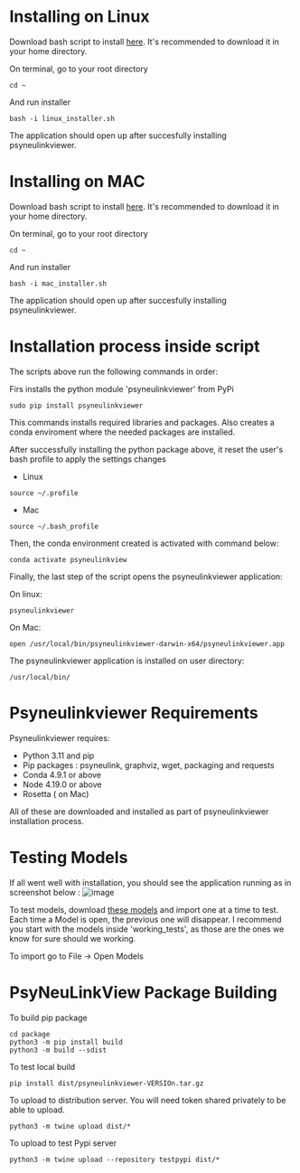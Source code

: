 # Installing on Linux

Download bash script to install [here](https://raw.githubusercontent.com/MetaCell/PsyNeuLinkView/feature/PSYNEU-140/package/linux_installer.sh).
It's recommended to download it in your home directory. 

On terminal, go to your root directory
```
cd ~
```

And run installer 
```
bash -i linux_installer.sh
```

The application should open up after succesfully installing psyneulinkviewer.

# Installing on MAC

Download bash script to install [here](https://raw.githubusercontent.com/MetaCell/PsyNeuLinkView/feature/PSYNEU-140/package/mac_installer.sh).
It's recommended to download it in your home directory. 

On terminal, go to your root directory
```
cd ~
```

And run installer 
```
bash -i mac_installer.sh
```

The application should open up after succesfully installing psyneulinkviewer.


# Installation process inside script

The scripts above run the following commands in order:

Firs installs the python module 'psyneulinkviewer' from PyPi
```
sudo pip install psyneulinkviewer
```
This commands installs required libraries and packages. Also creates a conda enviroment where the needed packages are installed.

After successfully installing the python package above, it reset the user's bash profile to apply the settings changes 
- Linux
```
source ~/.profile  
```

- Mac 
```
source ~/.bash_profile  
```

Then, the conda environment created is activated with command below:
```
conda activate psyneulinkview
```

Finally, the last step of the script opens the psyneulinkviewer application:

On linux:
```
psyneulinkviewer
```

On Mac:
```
open /usr/local/bin/psyneulinkviewer-darwin-x64/psyneulinkviewer.app
```

The psyneulinkviewer application is installed on user directory:
```
/usr/local/bin/
```

# Psyneulinkviewer Requirements

Psyneulinkviewer requires:

- Python 3.11 and pip
- Pip packages : psyneulink, graphviz, wget, packaging and requests
- Conda 4.9.1 or above
- Node 4.19.0 or above
- Rosetta ( on Mac)

All of these are downloaded and installed as part of psyneulinkviewer installation process.

# Testing Models

If all went well with installation, you should see the application running as in screenshot below :
![image](https://github.com/user-attachments/assets/ec84044c-287a-4e39-bdf7-aa27cdc486f9)

To test models, download [these models](https://github.com/MetaCell/PsyNeuLinkView/tree/feature/PSYNEU-140/test_models) and import one at a time to test. Each time a Model is open, the previous one will disappear. I recommend you start with the models inside 'working_tests', as those are the ones we know for sure should we working.

To import go to File -> Open Models 

# PsyNeuLinkView Package Building

To build pip package
```
cd package
python3 -m pip install build
python3 -m build --sdist
```

To test local build
```
pip install dist/psyneulinkviewer-VERSIOn.tar.gz
```

To upload to distribution server. You will need token shared privately to be able to upload. 
```
python3 -m twine upload dist/*
```

To upload to test Pypi server
```
python3 -m twine upload --repository testpypi dist/*
```
